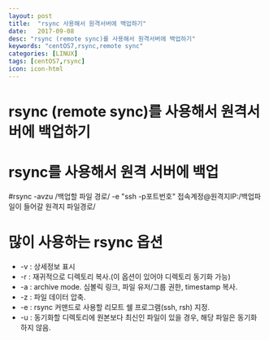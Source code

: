```yaml
---
layout: post
title:  "rsync 사용해서 원격서버에 백업하기"
date:   2017-09-08
desc: "rsync (remote sync)를 사용해서 원격서버에 백업하기"
keywords: "centOS7,rsync,remote sync"
categories: [LINUX]
tags: [centOS7,rsync]
icon: icon-html
---
```


rsync (remote sync)를 사용해서 원격서버에 백업하기
=============================================================================

rsync를 사용해서 원격 서버에 백업
=================================

\#rsync -avzu /백업할 파일 경로/ -e "ssh -p포트번호" 접속계정@원격지IP:/백업파일이 들어갈 원격지 파일경로/

많이 사용하는 rsync 옵션
========================

-	-v : 상세정보 표시
-	-r : 재귀적으로 디렉토리 복사.(이 옵션이 있어야 디렉토리 동기화 가능)
-	-a : archive mode. 심볼릭 링크, 파일 유저/그룹 권한, timestamp 복사.
-	-z : 파일 데이터 압축.
-	-e : rsync 커맨드로 사용할 리모트 쉘 프로그램(ssh, rsh) 지정.
-	-u : 동기화할 디렉토리에 원본보다 최신인 파일이 있을 경우, 해당 파일은 동기화 하지 않음.
